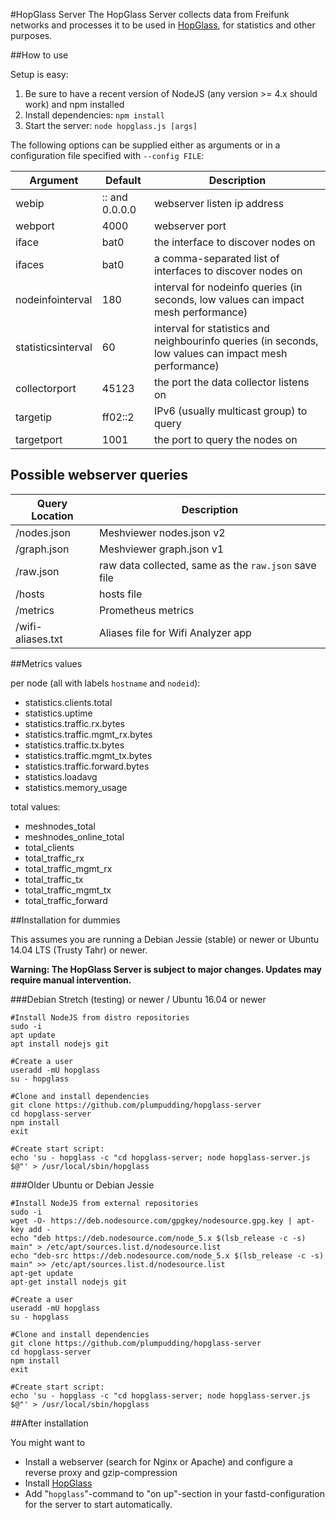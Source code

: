 #HopGlass Server
The HopGlass Server collects data from Freifunk networks and processes it to be used in [HopGlass](https://github.com/plumpudding/hopglass), for statistics and other purposes.

##How to use

Setup is easy:

1. Be sure to have a recent version of NodeJS (any version >= 4.x should work) and npm installed
2. Install dependencies:
   `npm install`
3. Start the server:
   `node hopglass.js [args]`

The following options can be supplied either as arguments or in a configuration file specified with `--config FILE`:

|Argument          |Default       |Description|
|------------------|--------------|---|
|webip             |:: and 0.0.0.0|webserver listen ip address
|webport           |4000          |webserver port|
|iface             |bat0          |the interface to discover nodes on|
|ifaces            |bat0          |a comma-separated list of interfaces to discover nodes on|
|nodeinfointerval  |180           |interval for nodeinfo queries (in seconds, low values can impact mesh performance)|
|statisticsinterval|60            |interval for statistics and neighbourinfo queries (in seconds, low values can impact mesh performance)|
|collectorport     |45123         |the port the data collector listens on|
|targetip          |ff02::2       |IPv6 (usually multicast group) to query|
|targetport        |1001          |the port to query the nodes on|

Possible webserver queries
--------------------------

|Query Location   |Description|
|-----------------|---|
|/nodes.json      |Meshviewer nodes.json v2|
|/graph.json      |Meshviewer graph.json v1|
|/raw.json        |raw data collected, same as the `raw.json` save file|
|/hosts           |hosts file|
|/metrics         |Prometheus metrics|
|/wifi-aliases.txt|Aliases file for Wifi Analyzer app|

##Metrics values

per node (all with labels `hostname` and `nodeid`):

- statistics.clients.total
- statistics.uptime
- statistics.traffic.rx.bytes
- statistics.traffic.mgmt_rx.bytes
- statistics.traffic.tx.bytes
- statistics.traffic.mgmt_tx.bytes
- statistics.traffic.forward.bytes
- statistics.loadavg
- statistics.memory_usage

total values:

- meshnodes_total
- meshnodes_online_total
- total_clients
- total_traffic_rx
- total_traffic_mgmt_rx
- total_traffic_tx
- total_traffic_mgmt_tx
- total_traffic_forward

##Installation for dummies

This assumes you are running a Debian Jessie (stable) or newer or Ubuntu 14.04 LTS (Trusty Tahr) or newer. 

**Warning: The HopGlass Server is subject to major changes. Updates may require manual intervention.**

###Debian Stretch (testing) or newer / Ubuntu 16.04 or newer

```
#Install NodeJS from distro repositories
sudo -i
apt update
apt install nodejs git

#Create a user
useradd -mU hopglass
su - hopglass

#Clone and install dependencies
git clone https://github.com/plumpudding/hopglass-server
cd hopglass-server
npm install
exit

#Create start script:
echo 'su - hopglass -c "cd hopglass-server; node hopglass-server.js $@"' > /usr/local/sbin/hopglass
```

###Older Ubuntu or Debian Jessie

```
#Install NodeJS from external repositories
sudo -i
wget -O- https://deb.nodesource.com/gpgkey/nodesource.gpg.key | apt-key add -
echo "deb https://deb.nodesource.com/node_5.x $(lsb_release -c -s) main" > /etc/apt/sources.list.d/nodesource.list
echo "deb-src https://deb.nodesource.com/node_5.x $(lsb_release -c -s) main" >> /etc/apt/sources.list.d/nodesource.list
apt-get update
apt-get install nodejs git

#Create a user
useradd -mU hopglass
su - hopglass

#Clone and install dependencies
git clone https://github.com/plumpudding/hopglass-server
cd hopglass-server
npm install
exit

#Create start script:
echo 'su - hopglass -c "cd hopglass-server; node hopglass-server.js $@"' > /usr/local/sbin/hopglass
```

##After installation

You might want to
- Install a webserver (search for Nginx or Apache) and configure a reverse proxy and gzip-compression
- Install [HopGlass](https://github.com/plumpudding/hopglass)
- Add "`hopglass`"-command to "on up"-section in your fastd-configuration for the server to start automatically.
